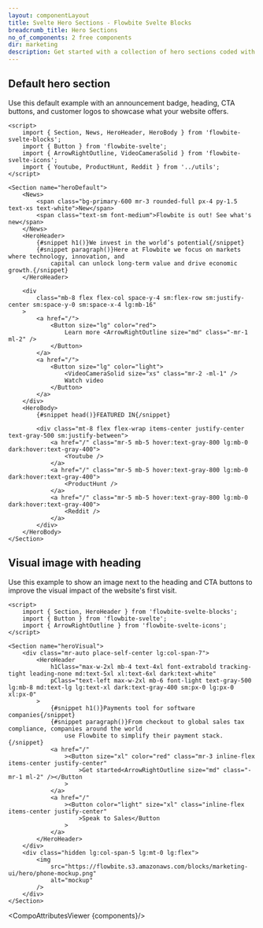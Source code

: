 ```yaml
---
layout: componentLayout
title: Svelte Hero Sections - Flowbite Svelte Blocks
breadcrumb_title: Hero Sections
no_of_components: 2 free components
dir: marketing
description: Get started with a collection of hero sections coded with Tailwind CSS to showcase the most important parts of your website based on multiple styles and layouts.
---
```


<script>
  import { TableProp, TableDefaultRow, CompoAttributesViewer } from '../utils'
  const components = 'News, HeroHeader, HeroBody, Section'
</script>

## Default hero section

Use this default example with an announcement badge, heading, CTA buttons, and customer logos to showcase what your website offers.

```svelte example
<script>
	import { Section, News, HeroHeader, HeroBody } from 'flowbite-svelte-blocks';
	import { Button } from 'flowbite-svelte';
	import { ArrowRightOutline, VideoCameraSolid } from 'flowbite-svelte-icons';
	import { Youtube, ProductHunt, Reddit } from '../utils';
</script>

<Section name="heroDefault">
	<News>
		<span class="bg-primary-600 mr-3 rounded-full px-4 py-1.5 text-xs text-white">New</span>
		<span class="text-sm font-medium">Flowbite is out! See what's new</span>
	</News>
	<HeroHeader>
		{#snippet h1()}We invest in the world’s potential{/snippet}
		{#snippet paragraph()}Here at Flowbite we focus on markets where technology, innovation, and
			capital can unlock long-term value and drive economic growth.{/snippet}
	</HeroHeader>

	<div
		class="mb-8 flex flex-col space-y-4 sm:flex-row sm:justify-center sm:space-y-0 sm:space-x-4 lg:mb-16"
	>
		<a href="/">
			<Button size="lg" color="red">
				Learn more <ArrowRightOutline size="md" class="-mr-1 ml-2" />
			</Button>
		</a>
		<a href="/">
			<Button size="lg" color="light">
				<VideoCameraSolid size="xs" class="mr-2 -ml-1" />
				Watch video
			</Button>
		</a>
	</div>
	<HeroBody>
		{#snippet head()}FEATURED IN{/snippet}

		<div class="mt-8 flex flex-wrap items-center justify-center text-gray-500 sm:justify-between">
			<a href="/" class="mr-5 mb-5 hover:text-gray-800 lg:mb-0 dark:hover:text-gray-400">
				<Youtube />
			</a>
			<a href="/" class="mr-5 mb-5 hover:text-gray-800 lg:mb-0 dark:hover:text-gray-400">
				<ProductHunt />
			</a>
			<a href="/" class="mr-5 mb-5 hover:text-gray-800 lg:mb-0 dark:hover:text-gray-400">
				<Reddit />
			</a>
		</div>
	</HeroBody>
</Section>
```

## Visual image with heading

Use this example to show an image next to the heading and CTA buttons to improve the visual impact of the website's first visit.

```svelte example
<script>
	import { Section, HeroHeader } from 'flowbite-svelte-blocks';
	import { Button } from 'flowbite-svelte';
	import { ArrowRightOutline } from 'flowbite-svelte-icons';
</script>

<Section name="heroVisual">
	<div class="mr-auto place-self-center lg:col-span-7">
		<HeroHeader
			h1Class="max-w-2xl mb-4 text-4xl font-extrabold tracking-tight leading-none md:text-5xl xl:text-6xl dark:text-white"
			pClass="text-left max-w-2xl mb-6 font-light text-gray-500 lg:mb-8 md:text-lg lg:text-xl dark:text-gray-400 sm:px-0 lg:px-0 xl:px-0"
		>
			{#snippet h1()}Payments tool for software companies{/snippet}
			{#snippet paragraph()}From checkout to global sales tax compliance, companies around the world
				use Flowbite to simplify their payment stack.{/snippet}
			<a href="/"
				><Button size="xl" color="red" class="mr-3 inline-flex items-center justify-center"
					>Get started<ArrowRightOutline size="md" class="-mr-1 ml-2" /></Button
				>
			</a>
			<a href="/"
				><Button color="light" size="xl" class="inline-flex items-center justify-center"
					>Speak to Sales</Button
				>
			</a>
		</HeroHeader>
	</div>
	<div class="hidden lg:col-span-5 lg:mt-0 lg:flex">
		<img
			src="https://flowbite.s3.amazonaws.com/blocks/marketing-ui/hero/phone-mockup.png"
			alt="mockup"
		/>
	</div>
</Section>
```

<CompoAttributesViewer {components}/>

